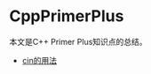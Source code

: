 # CppPrimerPlus
本文是C++ Primer Plus知识点的总结。

* [cin的用法](https://github.com/liyupeng341/CppPrimerPlus/blob/master/%5Bcin%5Dcin%E7%9A%84%E7%94%A8%E6%B3%95.md)
